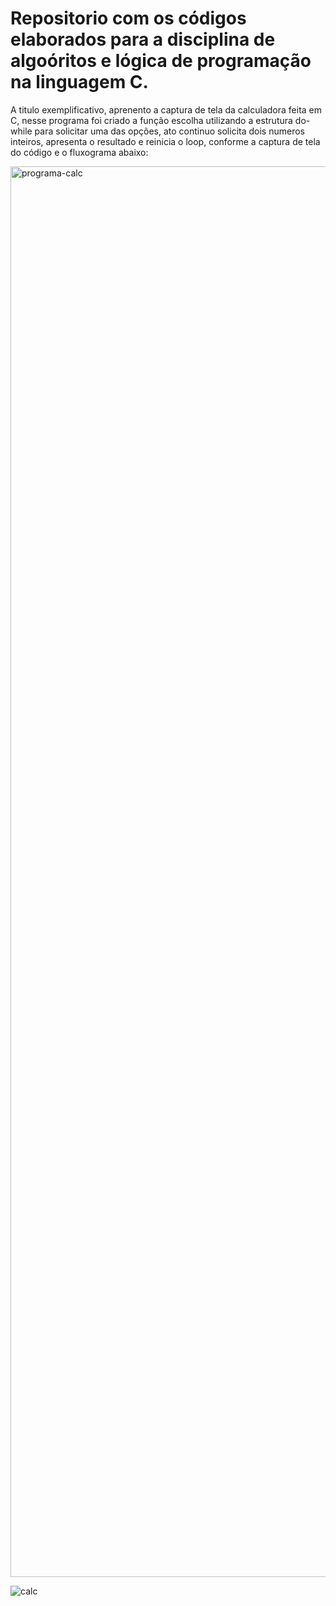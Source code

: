 <h1>Repositorio com os códigos elaborados para a disciplina de algoóritos e lógica de programação na linguagem C.</h1>


A titulo exemplificativo, aprenento a captura de tela da calculadora feita em C, nesse programa foi criado a função escolha utilizando a estrutura do-while para solicitar uma das opções, ato continuo solicita dois numeros inteiros, apresenta o resultado e reinicia o loop, conforme a captura de tela do código e o fluxograma abaixo:

<img width="2257" alt="programa-calc" src="https://github.com/Fonsecach/programasC/assets/113487188/429af39b-cc35-4f60-949b-00a0b45a742c">

![calc](https://github.com/Fonsecach/programasC/assets/113487188/d129b29e-2e97-4c18-a8f6-58cc1dcb248d)

